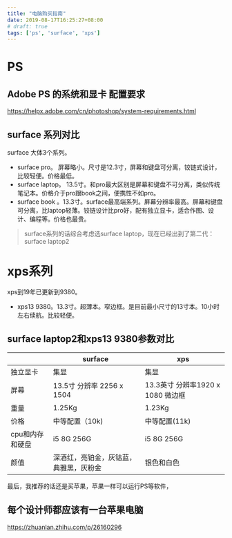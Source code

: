 ```yaml
---
title: "电脑购买指南"
date: 2019-08-17T16:25:27+08:00
# draft: true
tags: ['ps', 'surface', 'xps']
---
```


# PS

## Adobe PS 的系统和显卡 配置要求

https://helpx.adobe.com/cn/photoshop/system-requirements.html

## surface 系列对比

surface 大体3个系列。

- surface pro。 屏幕略小。尺寸是12.3寸，屏幕和键盘可分离，铰链式设计，比较轻便。价格最低。
- surface laptop。  13.5寸。和pro最大区别是屏幕和键盘不可分离，类似传统笔记本。价格介于pro跟book之间，便携性不如pro。
- surface book 。13.3寸。surface最高端系列。屏幕分辨率最高。屏幕和键盘可分离，比laptop轻薄。铰链设计比pro好，配有独立显卡，适合作图、设计、编程等。价格也最贵。



> surface系列的话综合考虑选surface laptop，现在已经出到了第二代：surface laptop2

# xps系列

xps到19年已更新到9380。

- xps13 9380。13.3寸。超薄本。窄边框。是目前最小尺寸的13寸本。10小时左右续航。比较轻便。



## surface laptop2和xps13 9380参数对比

|                 | surface                                | xps                                |
| --------------- | -------------------------------------- | ---------------------------------- |
| 独立显卡        | 集显                                   | 集显                               |
| 屏幕            | 13.5寸 分辨率 2256 x 1504              | 13.3英寸  分辨率1920 x 1080 微边框 |
| 重量            | 1.25Kg                                 | 1.23Kg                             |
| 价格            | 中等配置（10k)                         | 中等配置(11k)                      |
| cpu和内存和硬盘 | i5 8G 256G                             | i5 8G 256G                         |
| 颜值            | 深酒红，亮铂金，灰钴蓝，典雅黑，灰粉金 | 银色和白色                         |



最后，我推荐的话还是买苹果，苹果一样可以运行PS等软件，

## 每个设计师都应该有一台苹果电脑

https://zhuanlan.zhihu.com/p/26160296

